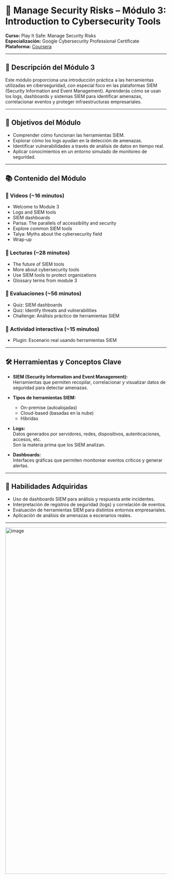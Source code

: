 # 🔐 Manage Security Risks – Módulo 3: Introduction to Cybersecurity Tools

**Curso:** Play It Safe: Manage Security Risks  
**Especialización:** Google Cybersecurity Professional Certificate  
**Plataforma:** [Coursera](https://www.coursera.org/learn/manage-security-risks)

---

## 📘 Descripción del Módulo 3

Este módulo proporciona una introducción práctica a las herramientas utilizadas en ciberseguridad, con especial foco en las plataformas SIEM (Security Information and Event Management). Aprenderás cómo se usan los logs, dashboards y sistemas SIEM para identificar amenazas, correlacionar eventos y proteger infraestructuras empresariales.

---

## 🎯 Objetivos del Módulo

- Comprender cómo funcionan las herramientas SIEM.
- Explorar cómo los logs ayudan en la detección de amenazas.
- Identificar vulnerabilidades a través de análisis de datos en tiempo real.
- Aplicar conocimientos en un entorno simulado de monitoreo de seguridad.

---

## 📚 Contenido del Módulo

### 🎥 Videos (~16 minutos)

- Welcome to Module 3  
- Logs and SIEM tools  
- SIEM dashboards  
- Parisa: The parallels of accessibility and security  
- Explore common SIEM tools  
- Talya: Myths about the cybersecurity field  
- Wrap-up  

### 📖 Lecturas (~28 minutos)

- The future of SIEM tools  
- More about cybersecurity tools  
- Use SIEM tools to protect organizations  
- Glossary terms from module 3  

### 🧪 Evaluaciones (~56 minutos)

- Quiz: SIEM dashboards  
- Quiz: Identify threats and vulnerabilities  
- Challenge: Análisis práctico de herramientas SIEM

### 🧩 Actividad interactiva (~15 minutos)

- Plugin: Escenario real usando herramientas SIEM

---

## 🛠 Herramientas y Conceptos Clave

- **SIEM (Security Information and Event Management):**  
  Herramientas que permiten recopilar, correlacionar y visualizar datos de seguridad para detectar amenazas.

- **Tipos de herramientas SIEM:**  
  - On-premise (autoalojadas)  
  - Cloud-based (basadas en la nube)  
  - Híbridas  

- **Logs:**  
  Datos generados por servidores, redes, dispositivos, autenticaciones, accesos, etc.  
  Son la materia prima que los SIEM analizan.

- **Dashboards:**  
  Interfaces gráficas que permiten monitorear eventos críticos y generar alertas.

---

## 🧠 Habilidades Adquiridas

- Uso de dashboards SIEM para análisis y respuesta ante incidentes.
- Interpretación de registros de seguridad (logs) y correlación de eventos.
- Evaluación de herramientas SIEM para distintos entornos empresariales.
- Aplicación de análisis de amenazas a escenarios reales.

---
<img width="1920" height="1080" alt="image" src="https://github.com/user-attachments/assets/4a417eb8-6947-45a3-9f88-c083ea1963fb" />


